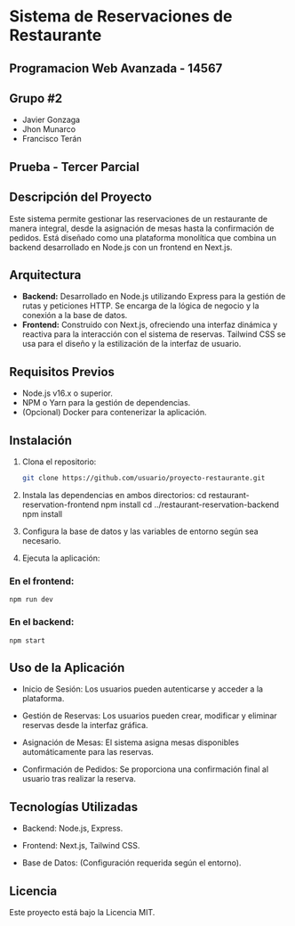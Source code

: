 # Sistema de Reservaciones de Restaurante

## Programacion Web Avanzada - 14567
## Grupo #2

- Javier Gonzaga
- Jhon Munarco
- Francisco Terán


## Prueba - Tercer Parcial

## Descripción del Proyecto

Este sistema permite gestionar las reservaciones de un restaurante de manera integral, desde la asignación de mesas hasta la confirmación de pedidos. Está diseñado como una plataforma monolítica que combina un backend desarrollado en Node.js con un frontend en Next.js.

## Arquitectura

- **Backend:** Desarrollado en Node.js utilizando Express para la gestión de rutas y peticiones HTTP. Se encarga de la lógica de negocio y la conexión a la base de datos.
- **Frontend:** Construido con Next.js, ofreciendo una interfaz dinámica y reactiva para la interacción con el sistema de reservas. Tailwind CSS se usa para el diseño y la estilización de la interfaz de usuario.

## Requisitos Previos

- Node.js v16.x o superior.
- NPM o Yarn para la gestión de dependencias.
- (Opcional) Docker para contenerizar la aplicación.

## Instalación

1. Clona el repositorio:
   ```bash
   git clone https://github.com/usuario/proyecto-restaurante.git

2. Instala las dependencias en ambos directorios: 
    cd restaurant-reservation-frontend
    npm install
    cd ../restaurant-reservation-backend
    npm install

3. Configura la base de datos y las variables de entorno según sea necesario.

4. Ejecuta la aplicación:

### En el frontend:
    npm run dev


### En el backend:
    npm start



## Uso de la Aplicación

- Inicio de Sesión: Los usuarios pueden autenticarse y acceder a la plataforma.

- Gestión de Reservas: Los usuarios pueden crear, modificar y eliminar reservas desde la interfaz gráfica.

- Asignación de Mesas: El sistema asigna mesas disponibles automáticamente para las reservas.

- Confirmación de Pedidos: Se proporciona una confirmación final al usuario tras realizar la reserva.

## Tecnologías Utilizadas

- Backend: Node.js, Express.

- Frontend: Next.js, Tailwind CSS.

- Base de Datos: (Configuración requerida según el entorno).

## Licencia
Este proyecto está bajo la Licencia MIT.